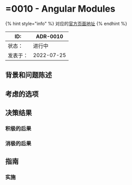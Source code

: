 # =0010 - Angular Modules

{% hint style="info" %}
对应的[官方页面地址](https://contributing.bitwarden.com/architecture/adr/angular-ngmodules)
{% endhint %}

| ID:  | ADR-0010   |
| ---- | ---------- |
| 状态：  | 进行中        |
| 发表于： | 2022-07-25 |

## 背景和问题陈述​ <a href="#context-and-problem-statement" id="context-and-problem-statement"></a>

## 考虑的选项​ <a href="#considered-options" id="considered-options"></a>

## 决策结果​ <a href="#decision-outcome" id="decision-outcome"></a>

### 积极的后果​ <a href="#positive-consequences" id="positive-consequences"></a>

### 消极的后果​ <a href="#negative-consequences" id="negative-consequences"></a>

## 指南​ <a href="#guidelines" id="guidelines"></a>

### 实施 <a href="#implementation" id="implementation"></a>
